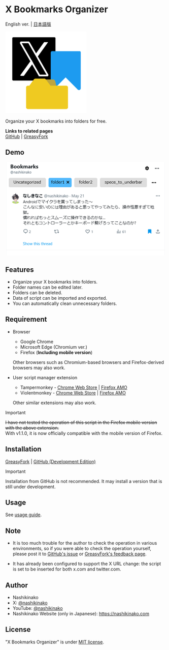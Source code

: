 # X Bookmarks Organizer

English ver. | [日本語版](https://github.com/nashikinako/XBookmarksOrganizer/blob/main/README-ja.md)

![User script's icon](https://raw.githubusercontent.com/nashikinako/XBookmarksOrganizer/main/icon.png)

Organize your X bookmarks into folders for free.

**Links to related pages**  
[GitHub](https://github.com/nashikinako/XBookmarksOrganizer) | [GreasyFork](https://greasyfork.org/scripts/496107-x-bookmarks-organizer)

## Demo

![3.png](https://raw.githubusercontent.com/nashikinako/XBookmarksOrganizer/main/usage-imgs/3.png)

## Features

- Organize your X bookmarks into folders.
- Folder names can be edited later.
- Folders can be deleted.
- Data of script can be imported and exported.
- You can automatically clean unnecessary folders.

## Requirement

- Browser
  - Google Chrome
  - Microsoft Edge (Chromium ver.)
  - Firefox (**Including mobile version**)

  Other browsers such as Chromium-based browsers and Firefox-derived browsers may also work.

- User script manager extension
  - Tampermonkey - [Chrome Web Store](https://chrome.google.com/webstore/detail/dhdgffkkebhmkfjojejmpbldmpobfkfo) | [Firefox AMO](https://addons.mozilla.org/firefox/addon/tampermonkey)
  - Violentmonkey - [Chrome Web Store](https://chrome.google.com/webstore/detail/violent-monkey/jinjaccalgkegednnccohejagnlnfdag) | [Firefox AMO](https://addons.mozilla.org/firefox/addon/violentmonkey)
  
  Other similar extensions may also work.

> [!IMPORTANT]  
> ~~I have not tested the operation of this script in the Firefox mobile version with the above extension.~~  
> With v1.1.0, it is now officially compatible with the mobile version of Firefox.

## Installation

[GreasyFork](https://update.greasyfork.org/scripts/496107/X%20Bookmarks%20Organizer.user.js) | [GitHub (Development Edition)](https://raw.githubusercontent.com/nashikinako/XBookmarksOrganizer/main/XBookmarksOrganizer.user.js)

> [!IMPORTANT]  
> Installation from GitHub is not recommended. It may install a version that is still under development.

## Usage

See [usage guide](https://github.com/nashikinako/XBookmarksOrganizer/blob/main/usage.md).

## Note

- It is too much trouble for the author to check the operation in various environments, so if you were able to check the operation yourself, please post it to [GitHub's issue](https://github.com/nashikinako/XBookmarksOrganizer/issues/1) or [GreasyFork's feedback page](https://greasyfork.org/scripts/496107-x-bookmarks-organizer/feedback).

- It has already been configured to support the X URL change: the script is set to be inserted for both x.com and twitter.com.

## Author

- Nashikinako
- X: [@nashikinako](https://x.com/nashikinako)
- YouTube: [@nashikinako](https://www.youtube.com/@nashikinako)
- Nashikinako Website (only in Japanese): <https://nashikinako.com>

## License

"X Bookmarks Organizer" is under [MIT license](https://github.com/nashikinako/XBookmarksOrganizer/blob/main/LICENSE).
